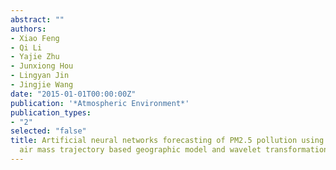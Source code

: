 ```yaml
---
abstract: ""
authors:
- Xiao Feng
- Qi Li
- Yajie Zhu
- Junxiong Hou
- Lingyan Jin
- Jingjie Wang
date: "2015-01-01T00:00:00Z"
publication: '*Atmospheric Environment*'
publication_types:
- "2"
selected: "false"
title: Artificial neural networks forecasting of PM2.5 pollution using
  air mass trajectory based geographic model and wavelet transformation
---
```


